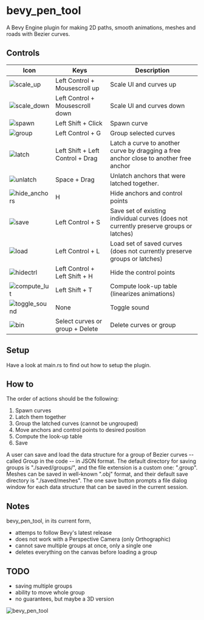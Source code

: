 # bevy_pen_tool
A Bevy Engine plugin for making 2D paths, smooth animations, meshes and roads with Bezier curves.



## Controls

| Icon | Keys | Description |
| --- | --- | --- |
| ![scale_up](https://user-images.githubusercontent.com/6177048/134087619-89ea602c-dca0-478e-8653-0dba7a50d1d5.png) | Left Control + Mousescroll up | Scale UI and curves up |
| ![scale_down](https://user-images.githubusercontent.com/6177048/134087639-8434a081-270b-49c2-a220-7eb196621c94.png) | Left Control + Mousescroll down | Scale UI and curves down |
| ![spawn](https://user-images.githubusercontent.com/6177048/133933744-aafdf2cd-9c56-4310-8704-4baa73e376b6.png) | Left Shift + Click | Spawn curve |
| ![group](https://user-images.githubusercontent.com/6177048/133933726-dd9394b8-7742-491f-88a3-43d4a06a2967.png) | Left Control + G | Group selected curves |
| ![latch](https://user-images.githubusercontent.com/6177048/133933734-41806eb3-d507-4aa9-88ec-915f60bd1dbf.png) | Left Shift + Left Control + Drag |   Latch a curve to another curve by dragging a free anchor close to another free anchor |
| ![unlatch](https://user-images.githubusercontent.com/6177048/133933752-9f935b91-c8a1-4682-98e7-7e86459dcdea.png) | Space + Drag | Unlatch anchors that were latched together. |
|![hide_anchors](https://user-images.githubusercontent.com/6177048/133933733-fd83ac0c-aadc-4028-a1fd-68c0028a8b60.png) | H | Hide anchors and control points |
|  ![save](https://user-images.githubusercontent.com/6177048/133933741-591d12c7-b7b2-4479-8f39-3da4d7a3f293.png) | Left Control + S | Save set of existing individual curves (does not currently preserve groups or latches) |
| ![load](https://user-images.githubusercontent.com/6177048/133933736-6bed8165-fe08-4401-9bb1-e580d2f3e31a.png) | Left Control + L | Load set of saved curves (does not currently preserve groups or latches)|
| ![hidectrl](https://user-images.githubusercontent.com/6177048/136477042-37ec4d17-4c6c-4959-a7b8-6bde042b5401.png) | Left Control + Left Shift + H | Hide the control points |
| ![compute_lut](https://user-images.githubusercontent.com/6177048/136477061-96c02668-e44f-4e54-a92b-3f7ccd98dc6f.png) | Left Shift + T | Compute look-up table (linearizes animations) |
| ![toggle_sound](https://user-images.githubusercontent.com/6177048/133933748-4769bd96-f6c6-4863-9de5-e283f614b6f4.png) | None | Toggle sound |
| ![bin](https://user-images.githubusercontent.com/6177048/137649706-ddac2065-3992-4f8d-b9fe-6bbf7e3cb351.png) | Select curves or group + Delete | Delete curves or group |

## Setup
Have a look at main.rs to find out how to setup the plugin.

## How to
The order of actions should be the following:
1. Spawn curves
2. Latch them together
3. Group the latched curves (cannot be ungrouped)
4. Move anchors and control points to desired position
5. Compute the look-up table
6. Save

A user can save and load the data structure for a group of Bezier curves -- called Group in the code -- in JSON format. The default directory for saving groups is "./saved/groups/", and the file extension is a custom one: ".group". Meshes can be saved in well-known ".obj" format, and their default save directory is "./saved/meshes". The one save button prompts a file dialog window for each data structure that can be saved in the current session.



## Notes
bevy_pen_tool, in its current form,
- attemps to follow Bevy's latest release
- does not work with a Perspective Camera (only Orthographic)
- cannot save multiple groups at once, only a single one
- deletes everything on the canvas before loading a group



## TODO
- saving multiple groups
- ability to move whole group
- no guarantees, but maybe a 3D version



![bevy_pen_tool](https://user-images.githubusercontent.com/6177048/133936336-c9bc8a18-a54e-4fc6-a068-bf765d833d49.gif)

